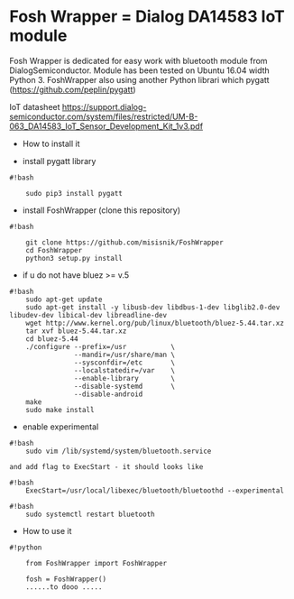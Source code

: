 # Fosh Wrapper = Dialog DA14583 IoT module
Fosh Wrapper is dedicated for easy work with bluetooth module from DialogSemiconductor.
Module has been tested on Ubuntu 16.04 width Python 3.
FoshWrapper also using another Python librari which pygatt (https://github.com/peplin/pygatt)

IoT datasheet 
https://support.dialog-semiconductor.com/system/files/restricted/UM-B-063_DA14583_IoT_Sensor_Development_Kit_1v3.pdf

* How to install it
- install pygatt library

```
#!bash

    sudo pip3 install pygatt

```

- install FoshWrapper (clone this repository)

```
#!bash

    git clone https://github.com/misisnik/FoshWrapper
    cd FoshWrapper
    python3 setup.py install

```

- if u do not have bluez >= v.5

```
#!bash
    sudo apt-get update
    sudo apt-get install -y libusb-dev libdbus-1-dev libglib2.0-dev libudev-dev libical-dev libreadline-dev
    wget http://www.kernel.org/pub/linux/bluetooth/bluez-5.44.tar.xz
    tar xvf bluez-5.44.tar.xz
    cd bluez-5.44
    ./configure --prefix=/usr           \
                --mandir=/usr/share/man \
                --sysconfdir=/etc       \
                --localstatedir=/var    \
                --enable-library        \
                --disable-systemd       \
                --disable-android       
    make
    sudo make install

```

- enable experimental

```
#!bash
    sudo vim /lib/systemd/system/bluetooth.service

```
    and add flag to ExecStart - it should looks like
    
```
#!bash
    ExecStart=/usr/local/libexec/bluetooth/bluetoothd --experimental

```
    
```
#!bash
    sudo systemctl restart bluetooth

```


* How to use it

```
#!python

    from FoshWrapper import FoshWrapper

    fosh = FoshWrapper()
    ......to dooo .....
```
